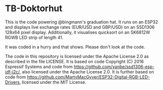 # TB-Doktorhut

This is the code powering @bingmann's graduation hat. It runs on an ESP32 and displays live exchange rates (EUR/USD and GBP/USD) on an SSD1306 128x64 pixel display. Additionally, it visualises quicksort on an SK6812W RGWB LED strip of length 41.

It was coded in a hurry and that shows. Please don't look at the code.

The code in this repository is licensed under the Apache License 2.0 as described in the file LICENSE.  It is based on code Copyright (C) 2016 Espressif Systems and code from https://github.com/yanbe/ssd1306-esp-idf-i2c/, also licensed under the Apache License 2.0.  It is further based on code from https://github.com/MartyMacGyver/ESP32-Digital-RGB-LED-Drivers, licensed under the MIT License.
